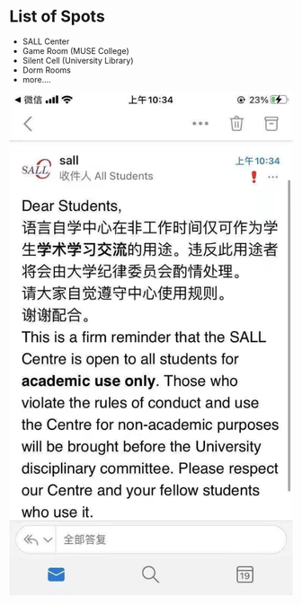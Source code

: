 # List of Spots

- SALL Center
- Game Room (MUSE College)
- Silent Cell (University Library)
- Dorm Rooms
- more....

![sallcenter](img/sallcenter.jpg)


